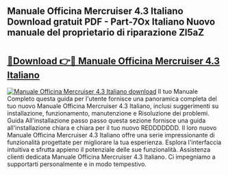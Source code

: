 ## Manuale Officina Mercruiser 4.3 Italiano Download gratuit PDF - Part-7Ox Italiano Nuovo manuale del proprietario di riparazione Zl5aZ

# <h2><a href="http://dfbgzhx.blite.top/?on=Manuale+Officina+Mercruiser+4.3+Italiano">🔗Download 👉🔴 Manuale Officina Mercruiser 4.3 Italiano</a></h2>

[![Manuale Officina Mercruiser 4.3 Italiano download](https://i.imgur.com/lujVjoI.png)](http://dfbgzhx.blite.top/?on=Manuale+Officina+Mercruiser+4.3+Italiano)
Il tuo Manuale Completo questa guida per l'utente fornisce una panoramica completa del tuo nuovo Manuale Officina Mercruiser 4.3 Italiano, inclusi suggerimenti su installazione, funzionamento, manutenzione e Risoluzione dei problemi. Guida All'installazione passo passo questa sezione fornisce una guida all'installazione chiara e chiara per il tuo nuovo REDDDDDDD. Il loro nuovo Manuale Officina Mercruiser 4.3 Italiano offre una serie impressionante di funzionalità progettate per migliorare la tua esperienza. Esplora l'interfaccia intuitiva e sfrutta appieno il potenziale delle sue funzionalità. Assistenza clienti dedicata Manuale Officina Mercruiser 4.3 Italiano. Ci impegniamo a supportarti personalmente e in modo tempestivo.
